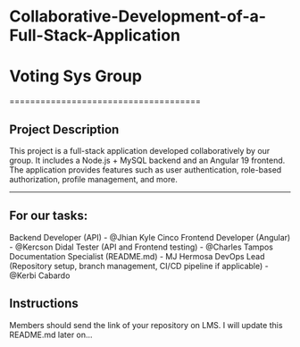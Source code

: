 # Collaborative-Development-of-a-Full-Stack-Application
# Voting Sys Group

=====================================

## Project Description
This project is a full-stack application developed collaboratively by our group. It includes a Node.js + MySQL backend and an Angular 19 frontend. The application provides features such as user authentication, role-based authorization, profile management, and more.

---

## For our tasks:
Backend Developer (API) - @Jhian Kyle Cinco
Frontend Developer (Angular) - @Kercson Didal
Tester (API and Frontend testing) - @Charles Tampos
Documentation Specialist (README.md) - MJ Hermosa
DevOps Lead (Repository setup, branch management, CI/CD pipeline if applicable) - @Kerbi Cabardo

## Instructions
Members should send the link of your repository on LMS. I will update this README.md later on...